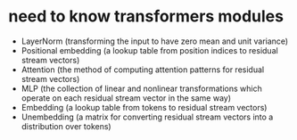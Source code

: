 # need to know transformers modules
- LayerNorm (transforming the input to have zero mean and unit variance)
- Positional embedding (a lookup table from position indices to residual stream vectors)
- Attention (the method of computing attention patterns for residual stream vectors)
- MLP (the collection of linear and nonlinear transformations which operate on each residual stream vector in the same way)
- Embedding (a lookup table from tokens to residual stream vectors)
- Unembedding (a matrix for converting residual stream vectors into a distribution over tokens)
